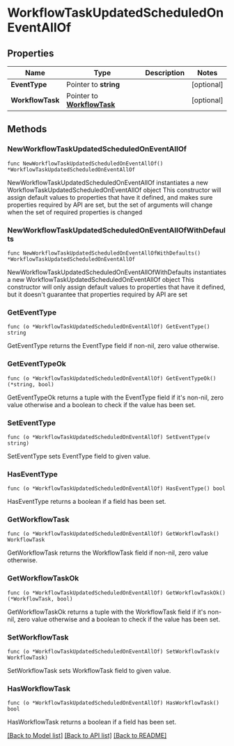 # WorkflowTaskUpdatedScheduledOnEventAllOf

## Properties

Name | Type | Description | Notes
------------ | ------------- | ------------- | -------------
**EventType** | Pointer to **string** |  | [optional] 
**WorkflowTask** | Pointer to [**WorkflowTask**](WorkflowTask.md) |  | [optional] 

## Methods

### NewWorkflowTaskUpdatedScheduledOnEventAllOf

`func NewWorkflowTaskUpdatedScheduledOnEventAllOf() *WorkflowTaskUpdatedScheduledOnEventAllOf`

NewWorkflowTaskUpdatedScheduledOnEventAllOf instantiates a new WorkflowTaskUpdatedScheduledOnEventAllOf object
This constructor will assign default values to properties that have it defined,
and makes sure properties required by API are set, but the set of arguments
will change when the set of required properties is changed

### NewWorkflowTaskUpdatedScheduledOnEventAllOfWithDefaults

`func NewWorkflowTaskUpdatedScheduledOnEventAllOfWithDefaults() *WorkflowTaskUpdatedScheduledOnEventAllOf`

NewWorkflowTaskUpdatedScheduledOnEventAllOfWithDefaults instantiates a new WorkflowTaskUpdatedScheduledOnEventAllOf object
This constructor will only assign default values to properties that have it defined,
but it doesn't guarantee that properties required by API are set

### GetEventType

`func (o *WorkflowTaskUpdatedScheduledOnEventAllOf) GetEventType() string`

GetEventType returns the EventType field if non-nil, zero value otherwise.

### GetEventTypeOk

`func (o *WorkflowTaskUpdatedScheduledOnEventAllOf) GetEventTypeOk() (*string, bool)`

GetEventTypeOk returns a tuple with the EventType field if it's non-nil, zero value otherwise
and a boolean to check if the value has been set.

### SetEventType

`func (o *WorkflowTaskUpdatedScheduledOnEventAllOf) SetEventType(v string)`

SetEventType sets EventType field to given value.

### HasEventType

`func (o *WorkflowTaskUpdatedScheduledOnEventAllOf) HasEventType() bool`

HasEventType returns a boolean if a field has been set.

### GetWorkflowTask

`func (o *WorkflowTaskUpdatedScheduledOnEventAllOf) GetWorkflowTask() WorkflowTask`

GetWorkflowTask returns the WorkflowTask field if non-nil, zero value otherwise.

### GetWorkflowTaskOk

`func (o *WorkflowTaskUpdatedScheduledOnEventAllOf) GetWorkflowTaskOk() (*WorkflowTask, bool)`

GetWorkflowTaskOk returns a tuple with the WorkflowTask field if it's non-nil, zero value otherwise
and a boolean to check if the value has been set.

### SetWorkflowTask

`func (o *WorkflowTaskUpdatedScheduledOnEventAllOf) SetWorkflowTask(v WorkflowTask)`

SetWorkflowTask sets WorkflowTask field to given value.

### HasWorkflowTask

`func (o *WorkflowTaskUpdatedScheduledOnEventAllOf) HasWorkflowTask() bool`

HasWorkflowTask returns a boolean if a field has been set.


[[Back to Model list]](../README.md#documentation-for-models) [[Back to API list]](../README.md#documentation-for-api-endpoints) [[Back to README]](../README.md)


